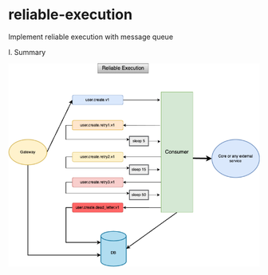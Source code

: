 # reliable-execution
Implement reliable execution with message queue

I. Summary

![Alt text](docs/main.png?raw=true "implementation")
